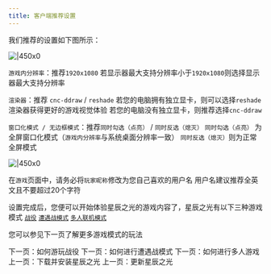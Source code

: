 ```yaml
---
title: 客户端推荐设置
---
```


我们推荐的设置如下图所示：

![|450x0](image/README/1701945272646.webp)

`游戏内分辨率`：推荐`1920x1080`
若显示器最大支持分辨率小于`1920x1080`则选择显示器最大支持分辨率

`渲染器`：推荐 `cnc-ddraw` / `reshade`
若您的电脑拥有独立显卡，则可以选择`reshade`渲染器获得更好的游戏视觉体验
若您的电脑没有独立显卡，则推荐选择`cnc-ddraw`

`窗口化模式 / 无边框模式`：推荐`同时勾选（点亮）` / `同时反选（熄灭）`
`同时勾选（点亮）` 为全屏窗口化模式（`游戏内分辨率`与系统桌面分辨率一致）
`同时反选（熄灭）`则为正常全屏模式

![|450x0](image/README/1701945842840.webp)

在`游戏`页面中，请务必将`玩家昵称`修改为您自己喜欢的用户名
用户名建议推荐全英文且不要超过20个字符

设置完成后，您便可以开始体验星辰之光的游戏内容了，星辰之光有以下三种游戏模式
[`战役`](./PlayMission.md)
[`遭遇战模式`](./PlaySkirmish.md)
[`多人联机模式`](./PlayOnline.md)

您可以参见下一页了解更多游戏模式的玩法

<GuideButton to="/QuickStart/PlayMission">下一页：如何游玩战役</GuideButton>
<GuideButton to="/QuickStart/PlaySkirmish">下一页：如何进行遭遇战模式</GuideButton>
<GuideButton to="/QuickStart/PlayOnline">下一页：如何进行多人游戏</GuideButton>
<GuideButton to="/QuickStart/DownloadES">上一页：下载并安装星辰之光</GuideButton>
<GuideButton to="/QuickStart/UpdateES">上一页：更新星辰之光</GuideButton>
